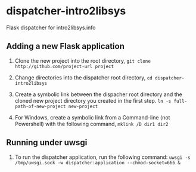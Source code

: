 dispatcher-intro2libsys
=======================

Flask dispatcher for intro2libsys.info

## Adding a new Flask application 

1.  Clone the new project into the root directory, `git clone http://github.com/project-url project`

1.  Change directories into the dispatcher root directory, `cd dispatcher-intro2libsys`

1.  Create a symbolic link between the dispacher root directory and the cloned new project directory
    you created in the first step. `ln -s full-path-of-new-project new-project`

1.  For Windows, create a symbolic link from a Command-line (not Powershell) with the following 
    command, `mklink /D dir1 dir2`


## Running under uwsgi 

1.  To run the dispatcher application, run the following command:
    `uwsgi -s /tmp/uwsgi.sock -w dispatcher:application --chmod-socket=666 &`


